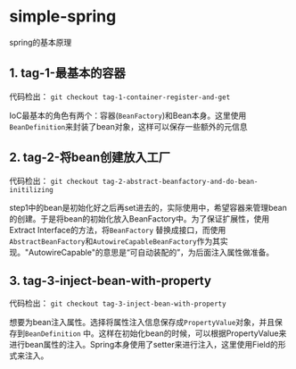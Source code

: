 # simple-spring

spring的基本原理

## 1. tag-1-最基本的容器

代码检出： `git checkout tag-1-container-register-and-get`

IoC最基本的角色有两个：容器(`BeanFactory`)和Bean本身。这里使用`BeanDefinition`来封装了bean对象，这样可以保存一些额外的元信息

## 2. tag-2-将bean创建放入工厂

代码检出： `git checkout tag-2-abstract-beanfactory-and-do-bean-initilizing`

step1中的bean是初始化好之后再set进去的，实际使用中，希望容器来管理bean的创建。于是将bean的初始化放入BeanFactory中。为了保证扩展性，使用Extract Interface的方法，将`BeanFactory`
替换成接口，而使用`AbstractBeanFactory`和`AutowireCapableBeanFactory`作为其实现。"AutowireCapable"的意思是“可自动装配的”，为后面注入属性做准备。

## 3. tag-3-inject-bean-with-property

代码检出： `git checkout tag-3-inject-bean-with-property`

想要为bean注入属性。选择将属性注入信息保存成`PropertyValue`对象，并且保存到`BeanDefinition`
中。这样在初始化bean的时候，可以根据PropertyValue来进行bean属性的注入。Spring本身使用了setter来进行注入，这里使用Field的形式来注入。
